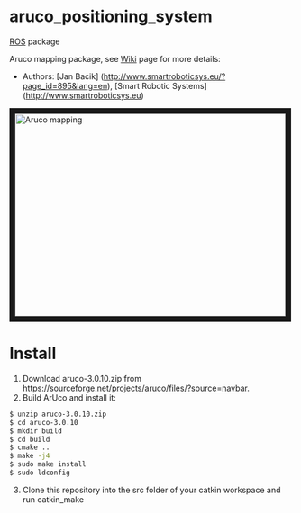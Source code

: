 # aruco_positioning_system

[ROS](http://ros.org) package

Aruco mapping package, see [Wiki](http://wiki.ros.org/aruco_mapping) page for more details:

* Authors: [Jan Bacik] (http://www.smartroboticsys.eu/?page_id=895&lang=en), [Smart Robotic Systems] (http://www.smartroboticsys.eu)

<a href="http://www.youtube.com/watch?feature=player_embedded&v=MlOy9qt_K4Y
" target="_blank"><img src="http://img.youtube.com/vi/MlOy9qt_K4Y/0.jpg" 
alt="Aruco mapping" width="480" height="360" border="10" /></a>

# Install

1. Download aruco-3.0.10.zip from https://sourceforge.net/projects/aruco/files/?source=navbar.
2. Build ArUco and install it:
```bash
$ unzip aruco-3.0.10.zip
$ cd aruco-3.0.10
$ mkdir build
$ cd build
$ cmake ..
$ make -j4
$ sudo make install
$ sudo ldconfig
```
3. Clone this repository into the src folder of your catkin workspace and run catkin_make
